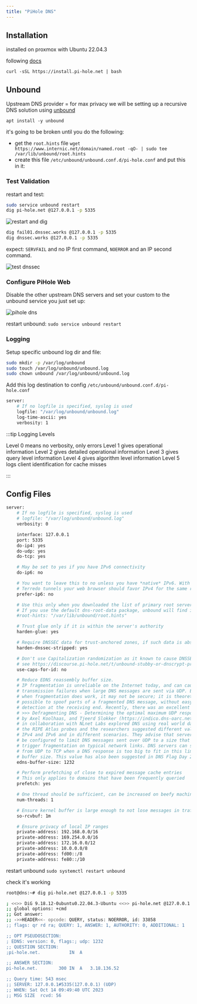 ```yaml
---
title: "PiHole DNS"
---
```


## Installation

installed on proxmox with Ubuntu 22.04.3

following [docs](https://docs.pi-hole.net/main/basic-install/)

`curl -sSL https://install.pi-hole.net | bash`

## Unbound

Upstream DNS provider = for max privacy we will be setting up a recursive DNS solution using [unbound](https://docs.pi-hole.net/guides/dns/unbound/)

`apt install -y unbound`

it's going to be broken until you do the following:

- get the `root.hints` file `wget https://www.internic.net/domain/named.root -qO- | sudo tee /var/lib/unbound/root.hints`
- create this file `/etc/unbound/unbound.conf.d/pi-hole.conf` and put this in it:

### Test Validation

restart and test:

```bash
sudo service unbound restart
dig pi-hole.net @127.0.0.1 -p 5335
```

![restart and dig](/img/pihole-restart-test.png)

```bash
dig fail01.dnssec.works @127.0.0.1 -p 5335
dig dnssec.works @127.0.0.1 -p 5335
```

expect: `SERVFAIL` and no IP first command, `NOERROR` and an IP second command.

![test dnssec](/img/pihole-testdnssec.png)

### Configure PiHole Web

Disable the other upstream DNS servers and set your custom to the unbound service you just set up:

![pihole dns](/img/pihole-config-web.png)

restart unbound: `sudo service unbound restart`

### Logging

Setup specific unbound log dir and file:

```bash
sudo mkdir -p /var/log/unbound
sudo touch /var/log/unbound/unbound.log
sudo chown unbound /var/log/unbound/unbound.log
```

Add this log destination to config `/etc/unbound/unbound.conf.d/pi-hole.conf`

```bash
server:
    # If no logfile is specified, syslog is used
    logfile: "/var/log/unbound/unbound.log"
    log-time-ascii: yes
    verbosity: 1
```

:::tip Logging Levels

Level 0 means no verbosity, only errors
Level 1 gives operational information
Level 2 gives  detailed operational  information
Level 3 gives query level information
Level 4 gives  algorithm  level  information
Level 5 logs client identification for cache misses

:::

## Config Files

```bash
server:
    # If no logfile is specified, syslog is used
    # logfile: "/var/log/unbound/unbound.log"
    verbosity: 0

    interface: 127.0.0.1
    port: 5335
    do-ip4: yes
    do-udp: yes
    do-tcp: yes

    # May be set to yes if you have IPv6 connectivity
    do-ip6: no

    # You want to leave this to no unless you have *native* IPv6. With 6to4 and
    # Terredo tunnels your web browser should favor IPv4 for the same reasons
    prefer-ip6: no

    # Use this only when you downloaded the list of primary root servers!
    # If you use the default dns-root-data package, unbound will find it automatically
    #root-hints: "/var/lib/unbound/root.hints"

    # Trust glue only if it is within the server's authority
    harden-glue: yes

    # Require DNSSEC data for trust-anchored zones, if such data is absent, the zone becomes BOGUS
    harden-dnssec-stripped: yes

    # Don't use Capitalization randomization as it known to cause DNSSEC issues sometimes
    # see https://discourse.pi-hole.net/t/unbound-stubby-or-dnscrypt-proxy/9378 for further details
    use-caps-for-id: no

    # Reduce EDNS reassembly buffer size.
    # IP fragmentation is unreliable on the Internet today, and can cause
    # transmission failures when large DNS messages are sent via UDP. Even
    # when fragmentation does work, it may not be secure; it is theoretically
    # possible to spoof parts of a fragmented DNS message, without easy
    # detection at the receiving end. Recently, there was an excellent study
    # >>> Defragmenting DNS - Determining the optimal maximum UDP response size for DNS <<<
    # by Axel Koolhaas, and Tjeerd Slokker (https://indico.dns-oarc.net/event/36/contributions/776/)
    # in collaboration with NLnet Labs explored DNS using real world data from the
    # the RIPE Atlas probes and the researchers suggested different values for
    # IPv4 and IPv6 and in different scenarios. They advise that servers should
    # be configured to limit DNS messages sent over UDP to a size that will not
    # trigger fragmentation on typical network links. DNS servers can switch
    # from UDP to TCP when a DNS response is too big to fit in this limited
    # buffer size. This value has also been suggested in DNS Flag Day 2020.
    edns-buffer-size: 1232

    # Perform prefetching of close to expired message cache entries
    # This only applies to domains that have been frequently queried
    prefetch: yes

    # One thread should be sufficient, can be increased on beefy machines. In reality for most users running on small networks or on a single machine, it should be unnecessary to seek performance enhancement by increasing num-threads above 1.
    num-threads: 1

    # Ensure kernel buffer is large enough to not lose messages in traffic spikes
    so-rcvbuf: 1m

    # Ensure privacy of local IP ranges
    private-address: 192.168.0.0/16
    private-address: 169.254.0.0/16
    private-address: 172.16.0.0/12
    private-address: 10.0.0.0/8
    private-address: fd00::/8
    private-address: fe80::/10
```

restart unbound `sudo systemctl restart unbound`

check it's working

```bash
root@dns:~# dig pi-hole.net @127.0.0.1 -p 5335

; <<>> DiG 9.18.12-0ubuntu0.22.04.3-Ubuntu <<>> pi-hole.net @127.0.0.1 -p 5335
;; global options: +cmd
;; Got answer:
;; ->>HEADER<<- opcode: QUERY, status: NOERROR, id: 33858
;; flags: qr rd ra; QUERY: 1, ANSWER: 1, AUTHORITY: 0, ADDITIONAL: 1

;; OPT PSEUDOSECTION:
; EDNS: version: 0, flags:; udp: 1232
;; QUESTION SECTION:
;pi-hole.net.			IN	A

;; ANSWER SECTION:
pi-hole.net.		300	IN	A	3.18.136.52

;; Query time: 543 msec
;; SERVER: 127.0.0.1#5335(127.0.0.1) (UDP)
;; WHEN: Sat Oct 14 09:49:40 UTC 2023
;; MSG SIZE  rcvd: 56
```
